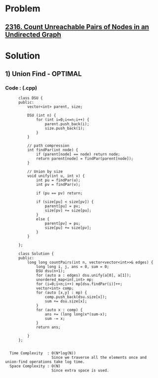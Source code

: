 # Problem

## [2316. Count Unreachable Pairs of Nodes in an Undirected Graph](https://leetcode.com/problems/count-unreachable-pairs-of-nodes-in-an-undirected-graph/)


# Solution 

## 1) Union Find - OPTIMAL

       
      
      
   ### Code : (.cpp)
    
          class DSU {
          public:
              vector<int> parent, size;

              DSU (int n) {
                  for (int i=0;i<=n;i++) {
                      parent.push_back(i);
                      size.push_back(1);
                  }
              }

              // path compression
              int findPar(int node) {
                  if (parent[node] == node) return node;
                  return parent[node] = findPar(parent[node]);
              }

              // Union by size
              void unify(int u, int v) {
                  int pu = findPar(u);
                  int pv = findPar(v);

                  if (pu == pv) return;

                  if (size[pu] < size[pv]) {
                      parent[pu] = pv;
                      size[pv] += size[pu];
                  }
                  else {
                      parent[pv] = pu;
                      size[pu] += size[pv];
                  }
              }

          };

          class Solution {
          public:
              long long countPairs(int n, vector<vector<int>>& edges) {
                  long long i, j, ans = 0, sum = 0;
                  DSU dsu(n+1);
                  for (auto a : edges) dsu.unify(a[0], a[1]); 
                  unordered_map<int,int> mp;
                  for (i=0;i<n;i++) mp[dsu.findPar(i)]++;
                  vector<int> comp;
                  for (auto [x,y] : mp) {
                      comp.push_back(dsu.size[x]);
                      sum += dsu.size[x];
                  }
                  for (auto x : comp) {
                      ans += (long long)x*(sum-x);
                      sum -= x;
                  }
                  return ans;

              }
          };

 
      Time Complexity  : O(N*log(N)) 
                         Since we traverse all the elements once and union-find operations take log time.
      Space Complexity : O(N)
                         Since extra space is used.
